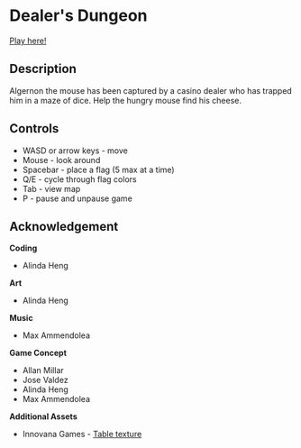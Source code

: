 # Dealer's Dungeon

[Play here!](https://alinda.itch.io/dealers_dungeon)
 
## Description
Algernon the mouse has been captured by a casino dealer who has trapped him in a maze of dice. Help the hungry mouse find his cheese.

## Controls
* WASD or arrow keys - move
* Mouse - look around
* Spacebar - place a flag (5 max at a time)
* Q/E - cycle through flag colors
* Tab - view map
* P - pause and unpause game

## Acknowledgement
**Coding**
* Alinda Heng

**Art**
* Alinda Heng

**Music**
* Max Ammendolea

**Game Concept**
* Allan Millar
* Jose Valdez
* Alinda Heng
* Max Ammendolea

**Additional Assets**
* Innovana Games - [Table texture](https://assetstore.unity.com/packages/2d/textures-materials/wood/hand-painted-seamless-wood-texture-vol-6-162145)
